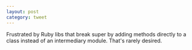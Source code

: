 ```yaml
---
layout: post
category: tweet
---
```

Frustrated by Ruby libs that break super by adding methods directly to a class instead of an intermediary module. That's rarely desired.
